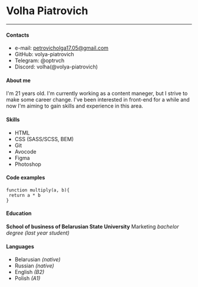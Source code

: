 # Volha Piatrovich

---

#### Contacts

- e-mail: petrovicholga17.05@gmail.com
- GitHub: volya-piatrovich
- Telegram: @optrvch
- Discord: volha(@volya-piatrovich)

#### About me

I'm 21 years old. I'm currently working as a content maneger, but I strive to make some career change. I've been interested in front-end for a while and now I'm aiming to gain skills and experience in this area.

#### Skills

- HTML
- CSS (SASS/SCSS, BEM)
- Git
- Avocode
- Figma
- Photoshop

#### Code examples

```
function multiply(a, b){
 return a * b
}
```

#### Education

**School of business of Belarusian State University**
Marketing
_bachelor degree (last year student)_

#### Languages

- Belarusian _(native)_
- Russian _(native)_
- English _(B2)_
- Polish _(A1)_
